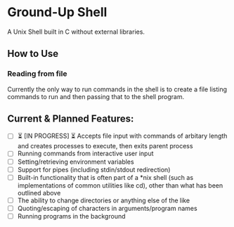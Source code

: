 # Ground-Up Shell
A Unix Shell built in C without external libraries.

## How to Use 

### Reading from file

Currently the only way to run commands in the shell is to create a file listing commands to run and then passing that to the shell program. 

## Current & Planned Features:

- [ ] ⏳ [IN PROGRESS] ⏳ Accepts file input with commands of arbitary length and creates processes to execute, then exits parent process
- [ ] Running commands from interactive user input
- [ ] Setting/retrieving environment variables
- [ ] Support for pipes (including stdin/stdout redirection)
- [ ] Built-in functionality that is often part of a *nix shell (such as implementations of common utilities like cd), other than what has been outlined above
- [ ] The ability to change directories or anything else of the like
- [ ] Quoting/escaping of characters in arguments/program names
- [ ] Running programs in the background
